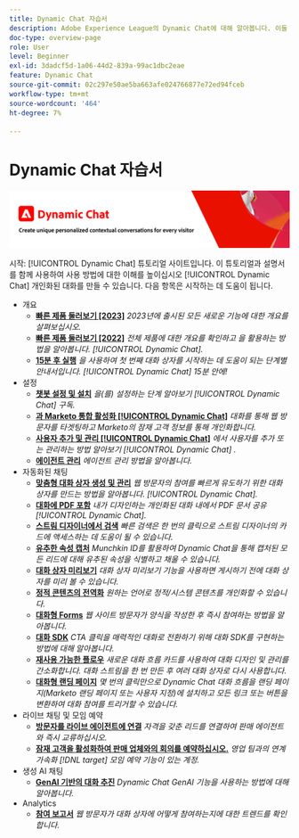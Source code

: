 ```yaml
---
title: Dynamic Chat 자습서
description: Adobe Experience League의 Dynamic Chat에 대해 알아봅니다. 이들 튜토리얼과 설명서를 통해 Dynamic Chat를 사용하여 맞춤형 대화를 만드는 방법에 대한 이해를 높이십시오.
doc-type: overview-page
role: User
level: Beginner
exl-id: 3dadcf5d-1a06-44d2-839a-99ac1dbc2eae
feature: Dynamic Chat
source-git-commit: 02c297e50ae5ba663afe024766877e72ed94fceb
workflow-type: tm+mt
source-wordcount: '464'
ht-degree: 7%

---
```


# Dynamic Chat 자습서

![](assets/dynamic-chat-header.png)

시작: [!UICONTROL Dynamic Chat]  튜토리얼 사이트입니다. 이 튜토리얼과 설명서를 함께 사용하여 사용 방법에 대한 이해를 높이십시오 [!UICONTROL Dynamic Chat]  개인화된 대화를 만들 수 있습니다. 다음 항목은 시작하는 데 도움이 됩니다.

* 개요
   * **[빠른 제품 둘러보기 [2023]](product-tour.md)**
     *2023년에 출시된 모든 새로운 기능에 대한 개요를 살펴보십시오.*
   * **[빠른 제품 둘러보기 [2022]](product-tour.md)**
     *전체 제품에 대한 개요를 확인하고 을 활용하는 방법을 알아봅니다. [!UICONTROL Dynamic Chat].*
   * **[15분 후 실행](go-live-in-15-minutes.md)**
     *을 사용하여 첫 번째 대화 상자를 시작하는 데 도움이 되는 단계별 안내서입니다. [!UICONTROL Dynamic Chat]  15분 안에!*
* 설정
   * **[챗봇 설정 및 설치](setup.md)**
     *을(를) 설정하는 단계 알아보기 [!UICONTROL Dynamic Chat]  구독.*
   * **[과 Marketo 통합 활성화 [!UICONTROL Dynamic Chat]](marketo-integration.md)**
     *대화를 통해 웹 방문자를 타겟팅하고 Marketo의 잠재 고객 정보를 통해 개인화합니다.*
   * **[사용자 추가 및 관리 [!UICONTROL Dynamic Chat]](user-management.md)**
     *에서 사용자를 추가 또는 관리하는 방법 알아보기 [!UICONTROL Dynamic Chat] .*
   * **[에이전트 관리](agent-management.md)**
     *에이전트 관리 방법을 알아봅니다.*
* 자동화된 채팅
   * **[맞춤형 대화 상자 생성 및 관리](dialogue-management.md)**
     *웹 방문자의 참여를 빠르게 유도하기 위한 대화 상자를 만드는 방법을 알아봅니다. [!UICONTROL Dynamic Chat].*
   * **[대화에 PDF 포함](document-cloud-integration.md)**
     *내가 디자인하는 개인화된 대화 내에서 PDF 문서 공유 [!UICONTROL Dynamic Chat].*
   * **[스트림 디자이너에서 검색](search-in-stream-designer.md)**
     *빠른 검색은 한 번의 클릭으로 스트림 디자이너의 카드에 액세스하는 데 도움이 될 수 있습니다.*
   * **[유추한 속성 캡처](capture-inferred-attributes.md)**
     *Munchkin ID를 활용하여 Dynamic Chat을 통해 캡처된 모든 리드에 대해 유추된 속성을 식별하고 채울 수 있습니다.*
   * **[대화 상자 미리보기](dialogue-preview.md)**
     *대화 상자 미리보기 기능을 사용하면 게시하기 전에 대화 상자를 미리 볼 수 있습니다.*
   * **[정적 콘텐츠의 전역화](globalization-of-static-content.md)**
     *원하는 언어로 정적/시스템 콘텐츠를 개인화할 수 있습니다.*
   * **[대화형 Forms](conversational-forms.md)**
     *웹 사이트 방문자가 양식을 작성한 후 즉시 참여하는 방법을 알아봅니다.*
   * **[대화 SDK](conversations-sdk.md)**
     *CTA 클릭을 매력적인 대화로 전환하기 위해 대화 SDK를 구현하는 방법에 대해 알아봅니다.*
   * **[재사용 가능한 플로우](reusable-flows.md)**
     *새로운 대화 흐름 카드를 사용하여 대화 디자인 및 관리를 간소화합니다. 대화 스트림을 한 번 만든 후 여러 대화 상자로 다시 사용합니다.*
   * **[대화형 랜딩 페이지](conversational-landing-pages.md)**
     *몇 번의 클릭만으로 Dynamic Chat 대화 흐름을 랜딩 페이지(Marketo 랜딩 페이지 또는 사용자 지정)에 설치하고 모든 링크 또는 버튼을 변환하여 대화 참여를 트리거할 수 있습니다.*
* 라이브 채팅 및 모임 예약
   * **[방문자를 라이브 에이전트에 연결](connect-visitors-to-live-agents.md)**
     *자격을 갖춘 리드를 연결하여 판매 에이전트와 즉시 교류하십시오.*
   * **[잠재 고객을 활성화하여 판매 업체와의 회의를 예약하십시오.](meeting-booking.md)**
     *영업 팀과의 연계 가속화 [!DNL target] 모임 예약 기능이 있는 계정.*
* 생성 AI 채팅
   * **[GenAI 기반의 대화 추진](gen-ai-features.md)**
     *Dynamic Chat GenAI 기능을 사용하는 방법에 대해 알아봅니다.*
* Analytics
   * **[참여 보고서](engagement-report.md)**
     *웹 방문자가 대화 상자에 어떻게 참여하는지에 대한 트렌드를 확인합니다.*
